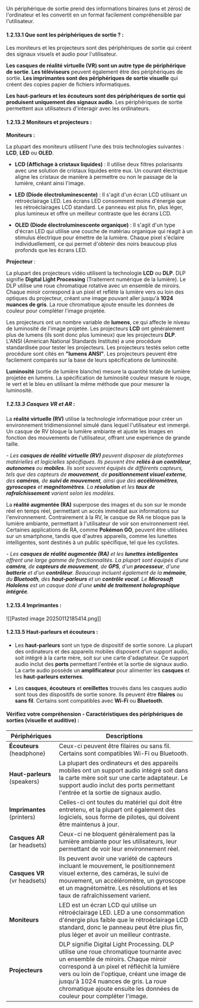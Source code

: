 Un périphérique de sortie prend des informations binaires (uns et zéros) de l'ordinateur et les convertit en un format facilement compréhensible par l'utilisateur.


#### 1.2.13.1 Que sont les périphériques de sortie ? :

Les moniteurs et les projecteurs sont des périphériques de sortie qui créent des signaux visuels et audio pour l'utilisateur.

**Les casques de réalité virtuelle (VR) sont un autre type de périphérique de sortie**.
**Les téléviseurs** peuvent également être des périphériques de sortie.
**Les imprimantes sont des périphériques de sortie visuelle** qui créent des copies papier de fichiers informatiques.

**Les haut-parleurs et les écouteurs sont des périphériques de sortie qui produisent uniquement des signaux audio**.
Les périphériques de sortie permettent aux utilisateurs d'interagir avec les ordinateurs.

#### 1.2.13.2 Moniteurs et projecteurs : 

**Moniteurs :** 

La plupart des moniteurs utilisent l'une des trois technologies suivantes : **LCD**, **LED** ou **OLED**.

- **LCD (Affichage à cristaux liquides)** : Il utilise deux filtres polarisants avec une solution de cristaux liquides entre eux. Un courant électrique aligne les cristaux de manière à permettre ou non le passage de la lumière, créant ainsi l'image.
    
- **LED (Diode électroluminescente)** : Il s'agit d'un écran LCD utilisant un rétroéclairage LED. Les écrans LED consomment moins d'énergie que les rétroéclairages LCD standard. Le panneau est plus fin, plus léger, plus lumineux et offre un meilleur contraste que les écrans LCD.
    
- **OLED (Diode électroluminescente organique)** : Il s'agit d'un type d'écran LED qui utilise une couche de matériau organique qui réagit à un stimulus électrique pour émettre de la lumière. Chaque pixel s'éclaire individuellement, ce qui permet d'obtenir des noirs beaucoup plus profonds que les écrans LED.

**Projecteur**  :

La plupart des projecteurs vidéo utilisent la technologie **LCD** ou **DLP**.
DLP signifie **Digital Light Processing** (Traitement numérique de la lumière).
Le DLP utilise une roue chromatique rotative avec un ensemble de miroirs. 
Chaque miroir correspond à un pixel et reflète la lumière vers ou loin des optiques du projecteur, créant une image pouvant aller jusqu'à **1024 nuances de gris**.
La roue chromatique ajoute ensuite les données de couleur pour compléter l'image projetée.

Les projecteurs ont un nombre variable de **lumens**, ce qui affecte le niveau de luminosité de l'image projetée. Les projecteurs **LCD** ont généralement plus de lumens (ils sont donc plus lumineux) que les projecteurs **DLP**. L'ANSI (American National Standards Institute) a une procédure standardisée pour tester les projecteurs. Les projecteurs testés selon cette procédure sont cités en **"lumens ANSI"**. Les projecteurs peuvent être facilement comparés sur la base de leurs spécifications de luminosité.

**Luminosité** (sortie de lumière blanche) mesure la quantité totale de lumière projetée en lumens. La spécification de luminosité couleur mesure le rouge, le vert et le bleu en utilisant la même méthode que pour mesurer la luminosité.

##### 1.2.13.3 Casques VR et AR : 

La **réalité virtuelle (RV)** utilise la technologie informatique pour créer un environnement tridimensionnel simulé dans lequel l'utilisateur est immergé. 
Un casque de RV bloque la lumière ambiante et ajuste les images en fonction des mouvements de l'utilisateur, offrant une expérience de grande taille.

*- Les **casques de réalité virtuelle (RV)** peuvent disposer de plateformes matérielles et logicielles spécifiques. Ils peuvent être **reliés à un contrôleur**, **autonomes** ou **mobiles**. Ils sont souvent équipés de différents capteurs, tels que des capteurs de **mouvement**, de **positionnement visuel externe**, des **caméras**, de **suivi de mouvement**, ainsi que des **accéléromètres**, **gyroscopes** et **magnétomètres**. La **résolution** et les **taux de rafraîchissement** varient selon les modèles.*

La **réalité augmentée (RA)** superpose des images et du son sur le monde réel en temps réel, permettant un accès immédiat aux informations sur l'environnement. Contrairement à la RV, le casque de RA ne bloque pas la lumière ambiante, permettant à l'utilisateur de voir son environnement réel. Certaines applications de RA, comme **Pokémon GO**, peuvent être utilisées sur un smartphone, tandis que d'autres appareils, comme les lunettes intelligentes, sont destinés à un public spécifique, tel que les cyclistes.

*- Les **casques de réalité augmentée (RA)** et les **lunettes intelligentes** offrent une large gamme de fonctionnalités. La plupart sont équipés d'une **caméra**, de **capteurs de mouvement**, de **GPS**, d'un **processeur**, d'une **batterie** et d'un **contrôleur**. Beaucoup incluent également de la **mémoire**, du **Bluetooth**, des **haut-parleurs** et un **contrôle vocal**. Le **Microsoft Hololens** est un casque doté d'une **unité de traitement holographique intégrée**.*

#### 1.2.13.4 Imprimantes : 

![[Pasted image 20250112185414.png]]

#### 1.2.13.5 Haut-parleurs et écouteurs :

- Les **haut-parleurs** sont un type de dispositif de sortie sonore. La plupart des ordinateurs et des appareils mobiles disposent d'un support audio, soit intégré à la carte mère, soit sur une carte d'adaptateur. Ce support audio inclut des **ports** permettant l'entrée et la sortie de signaux audio. La carte audio possède un **amplificateur** pour alimenter les **casques** et les **haut-parleurs externes**.

- Les **casques**, **écouteurs** et **oreillettes** trouvés dans les casques audio sont tous des dispositifs de sortie sonore. Ils peuvent être **filaires** ou **sans fil**. Certains sont compatibles avec **Wi-Fi** ou **Bluetooth**.


#### Vérifiez votre compréhension - Caractéristiques des périphériques de sorties (visuelle et auditive) :

| **Périphériques**            | **Descriptions**                                                                                                                                                                                                                                                                                                                          |
| ---------------------------- | ----------------------------------------------------------------------------------------------------------------------------------------------------------------------------------------------------------------------------------------------------------------------------------------------------------------------------------------- |
| **Écouteurs** (headphone)    | Ceux-ci peuvent être filaires ou sans fil. Certains sont compatibles Wi-Fi ou Bluetooth.                                                                                                                                                                                                                                                  |
| **Haut-parleurs** (speakers) | La plupart des ordinateurs et des appareils mobiles ont un support audio intégré soit dans la carte mère soit sur une carte adaptateur. Le support audio inclut des ports permettant l'entrée et la sortie de signaux audio.                                                                                                              |
| **Imprimantes** (printers)   | Celles-ci ont toutes du matériel qui doit être entretenu, et la plupart ont également des logiciels, sous forme de pilotes, qui doivent être maintenus à jour.                                                                                                                                                                            |
| **Casques AR** (ar headsets) | Ceux-ci ne bloquent généralement pas la lumière ambiante pour les utilisateurs, leur permettant de voir leur environnement réel.                                                                                                                                                                                                          |
| **Casques VR** (vr headsets) | Ils peuvent avoir une variété de capteurs incluant le mouvement, le positionnement visuel externe, des caméras, le suivi de mouvement, un accéléromètre, un gyroscope et un magnétomètre. Les résolutions et les taux de rafraîchissement varient.                                                                                        |
| **Moniteurs**                | LED est un écran LCD qui utilise un rétroéclairage LED. LED a une consommation d'énergie plus faible que le rétroéclairage LCD standard, donc le panneau peut être plus fin, plus léger et avoir un meilleur contraste.                                                                                                                   |
| **Projecteurs**              | DLP signifie Digital Light Processing. DLP utilise une roue chromatique tournante avec un ensemble de miroirs. Chaque miroir correspond à un pixel et réfléchit la lumière vers ou loin de l'optique, créant une image de jusqu'à 1024 nuances de gris. La roue chromatique ajoute ensuite les données de couleur pour compléter l'image. |









